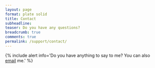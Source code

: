 ```yaml
---
layout: page
format: plate solid
title: Contact
subheadline:
teaser: Do you have any questions?
breadcrumb: true
comments: true
permalink: /support/contact/
---
```


{% include alert info='Do you have anything to say to me? You can also [email](mailto:aspectran@gmail.com) me.' %}
